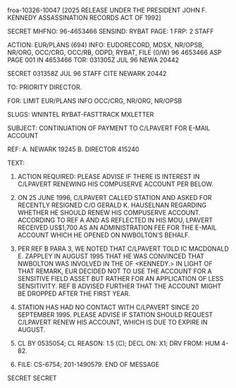 froa-10326-10047 [2025 RELEASE UNDER THE PRESIDENT JOHN F. KENNEDY ASSASSINATION RECORDS ACT OF 1992]

SECRET
MHFNO: 96-4653466 SENSIND: RYBAT PAGE: 1
FRP: 2
STAFF

ACTION: EUR/PLANS (694) INFO: EUDORECORD, MDSX, NR/OPSB, NR/ORG, OCC/CRG,
OCC/RB, ODPD, RYBAT, FILE (0/W)
96 4653466 ASP PAGE 001 IN 4653466
TOR: 031305Z JUL 96 NEWA 20442

SECRET 031358Z JUL 96 STAFF
CITE NEWARK 20442

TO: PRIORITY DIRECTOR.

FOR: LIMIT EUR/PLANS INFO OCC/CRG, NR/ORG, NR/OPSB

SLUGS: WNINTEL RYBAT-FASTTRACK MXLETTER

SUBJECT: CONTINUATION OF PAYMENT TO C/LPAVERT FOR E-MAIL ACCOUNT

REF: A. NEWARK 19245
B. DIRECTOR 415240

TEXT:

1. ACTION REQUIRED: PLEASE ADVISE IF THERE IS INTEREST IN
C/LPAVERT RENEWING HIS COMPUSERVE ACCOUNT PER BELOW.

2. ON 25 JUNE 1996, C/LPAVERT CALLED STATION AND ASKED FOR
RECENTLY RESIGNED C/O GERALD K. HAUSELNAN REGARDING WHETHER HE
SHOULD RENEW HIS COMPUSERVE ACCOUNT. ACCORDING TO REF A AND AS
REFLECTED IN HIS MOU, LPAVERT RECEIVED US$1,700 AS AN
ADMINISTRATION FEE FOR THE E-MAIL ACCOUNT WHICH HE OPENED ON
NWBOLTON’S BEHALF.

3. PER REF B PARA 3, WE NOTED THAT C/LPAVERT TOLD IC
MACDONALD E. ZAPPLEY IN AUGUST 1995 THAT HE WAS CONVINCED THAT
NWBOLTON WAS INVOLVED IN THE <ASSASSINATION> OF <PRESIDENT>
<KENNEDY.> IN LIGHT OF THAT REMARK, EUR DECIDED NOT TO USE THE
ACCOUNT FOR A SENSITIVE FIELD ASSET BUT RATHER FOR AN
APPLICATION OF LESS SENSITIVITY. REF B ADVISED FURTHER THAT THE
ACCOUNT MIGHT BE DROPPED AFTER THE FIRST YEAR.

4. STATION HAS HAD NO CONTACT WITH C/LPAVERT SINCE 20
SEPTEMBER 1995. PLEASE ADVISE IF STATION SHOULD REQUEST
C/LPAVERT RENEW HIS ACCOUNT, WHICH IS DUE TO EXPIRE IN AUGUST.

5. CL BY 0535054; CL REASON: 1.5 (C); DECL ON: X1; DRV
FROM: HUM 4-82.

6. FILE: CS-6754; 201-1490579.
END OF MESSAGE

SECRET
SECRET
